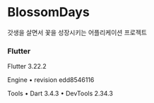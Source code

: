 # BlossomDays
갓생을 살면서 꽃을 성장시키는 어플리케이션 프로젝트


### Flutter
Flutter 3.22.2

Engine • revision edd8546116

Tools • Dart 3.4.3 • DevTools 2.34.3
